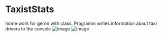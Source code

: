 # TaxistStats
home work for geron with class. Programm writes information about taxi drivers to the console
![image](https://github.com/SashaForGeron/TaxistStats/assets/149246979/53660d11-84f9-4823-8b95-cfa7c35fe63f)
![image](https://github.com/SashaForGeron/TaxistStats/assets/149246979/c60413c3-0212-4c9d-a51b-b658e1ed979a)
